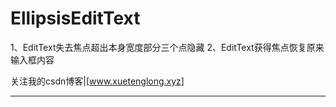 # EllipsisEditText
1、EditText失去焦点超出本身宽度部分三个点隐藏
2、EditText获得焦点恢复原来输入框内容





关注我的csdn博客|[www.xuetenglong.xyz]




*******************
[csdn]:http://www.xuetenglong.xyz
